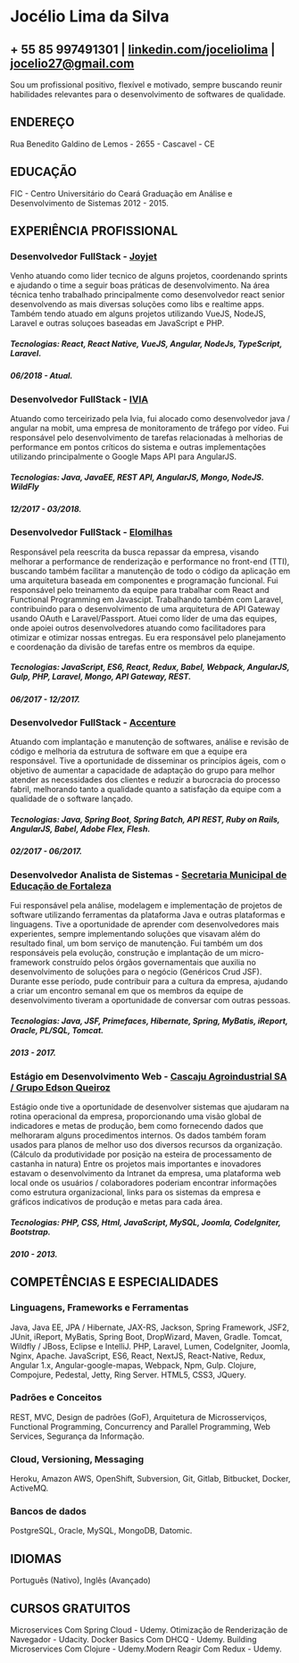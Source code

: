 # Jocélio Lima da Silva
## + 55 85 997491301 | [linkedin.com/joceliolima](linkedin.com/joceliolima) | jocelio27@gmail.com
Sou um profissional positivo, flexível e motivado, sempre buscando reunir habilidades relevantes para o desenvolvimento de softwares de qualidade.
## ENDEREÇO
Rua Benedito Galdino de Lemos - 2655 - Cascavel - CE
## EDUCAÇÃO
FIC - Centro Universitário do Ceará
Graduação em Análise e Desenvolvimento de Sistemas
2012 - 2015.
## EXPERIÊNCIA PROFISSIONAL
### Desenvolvedor FullStack - [Joyjet](https://joyjet.com/en/)
Venho atuando como lider tecnico de alguns projetos, coordenando sprints e ajudando o time a seguir boas práticas de desenvolvimento. Na área técnica tenho trabalhado principalmente como desenvolvedor react senior desenvolvendo as mais diversas soluções como libs e realtime apps. Também tendo atuado em alguns projetos utilizando VueJS, NodeJS, Laravel e outras soluçoes baseadas em JavaScript e PHP.
##### Tecnologias: React, React Native, VueJS, Angular, NodeJs, TypeScript, Laravel.
##### 06/2018 - Atual.
### Desenvolvedor FullStack - [IVIA](http://www.ivia.com.br/)
Atuando como terceirizado pela Ivia, fui alocado como desenvolvedor java / angular na mobit, uma empresa de monitoramento de tráfego por vídeo. Fui responsável pelo desenvolvimento de tarefas relacionadas à melhorias de performance em pontos críticos do sistema e outras implementações utilizando principalmente o Google Maps API para AngularJS.
##### Tecnologias: Java, JavaEE, REST API, AngularJS, Mongo, NodeJS. WildFly
##### 12/2017 - 03/2018.
### Desenvolvedor FullStack - [Elomilhas](http://elomilhas.com.br/)
Responsável pela reescrita da busca repassar da empresa, visando melhorar a performance de renderização e performance no front-end (TTI), buscando também facilitar a manutenção de todo o código da aplicação em uma arquitetura baseada em componentes e programação funcional. Fui responsável pelo treinamento da equipe para trabalhar com React and Functional Programming em Javascipt.
Trabalhando também com Laravel, contribuindo para o desenvolvimento de uma arquitetura de API Gateway usando OAuth e Laravel/Passport.
Atuei como líder de uma das equipes, onde apoiei outros desenvolvedores atuando como facilitadores para otimizar e otimizar nossas entregas. Eu era responsável pelo planejamento e coordenação da divisão de tarefas entre os membros da equipe.
##### Tecnologias: JavaScript, ES6, React, Redux, Babel, Webpack, AngularJS, Gulp, PHP, Laravel, Mongo, API Gateway, REST.
##### 06/2017 - 12/2017.
### Desenvolvedor FullStack - [Accenture](https://www.accenture.com/)
Atuando com implantação e manutenção de softwares, análise e revisão de código e melhoria da estrutura de software em que a equipe era responsável. Tive a oportunidade de disseminar os princípios ágeis, com o objetivo de aumentar a capacidade de adaptação do grupo para melhor atender as necessidades dos clientes e reduzir a burocracia do processo fabril, melhorando tanto a qualidade quanto a satisfação da equipe com a qualidade de o software lançado.
##### Tecnologias: Java, Spring Boot, Spring Batch, API REST, Ruby on Rails, AngularJS, Babel, Adobe Flex, Flesh.
##### 02/2017 - 06/2017.
### Desenvolvedor Analista de Sistemas - [Secretaria Municipal de Educação de Fortaleza](http://educacao.fortaleza.ce.gov.br/)
Fui responsável pela análise, modelagem e implementação de projetos de software utilizando ferramentas da plataforma Java e outras plataformas e linguagens. Tive a oportunidade de aprender com desenvolvedores mais experientes, sempre implementando soluções que visavam além do resultado final, um bom serviço de manutenção. Fui também um dos responsáveis pela evolução, construção e implantação de um micro-framework construído pelos órgãos governamentais que auxilia no desenvolvimento de soluções para o negócio (Genéricos Crud JSF). Durante esse período, pude contribuir para a cultura da empresa, ajudando a criar um encontro semanal em que os membros da equipe de desenvolvimento tiveram a oportunidade de conversar com outras pessoas.
##### Tecnologias: Java, JSF, Primefaces, Hibernate, Spring, MyBatis, iReport, Oracle, PL/SQL, Tomcat.
##### 2013 - 2017.
### Estágio em Desenvolvimento Web - [Cascaju Agroindustrial SA / Grupo Edson Queiroz](http://www.edsonqueiroz.com.br/)
Estágio onde tive a oportunidade de desenvolver sistemas que ajudaram na rotina operacional da empresa, proporcionando uma visão global de indicadores e metas de produção, bem como fornecendo dados que melhoraram alguns procedimentos internos. Os dados também foram usados para planos de melhor uso dos diversos recursos da organização. (Cálculo da produtividade por posição na esteira de processamento de castanha in natura)
Entre os projetos mais importantes e inovadores estavam o desenvolvimento da Intranet da empresa, uma plataforma web local onde os usuários / colaboradores poderiam encontrar informações como estrutura organizacional, links para os sistemas da empresa e gráficos indicativos de produção e metas para cada área.
##### Tecnologias: PHP, CSS, Html, JavaScript, MySQL, Joomla, CodeIgniter, Bootstrap.
##### 2010 - 2013.
## COMPETÊNCIAS E ESPECIALIDADES
### Linguagens, Frameworks e Ferramentas
Java, Java EE, JPA / Hibernate, JAX-RS, Jackson, Spring Framework, JSF2, JUnit, iReport, MyBatis, Spring Boot, DropWizard, Maven, Gradle. Tomcat, Wildfly / JBoss, Eclipse e IntelliJ.
PHP, Laravel, Lumen, CodeIgniter, Joomla, Nginx, Apache. JavaScript, ES6, React, NextJS, React-Native, Redux, Angular 1.x, Angular-google-mapas, Webpack, Npm, Gulp.
Clojure, Compojure, Pedestal, Jetty, Ring Server.
HTML5, CSS3, JQuery.
### Padrões e Conceitos
REST, MVC, Design de padrões (GoF), Arquitetura de Microsserviços, Functional Programming, Concurrency and Parallel Programming, Web Services, Segurança da Informação.
### Cloud, Versioning, Messaging
Heroku, Amazon AWS, OpenShift, Subversion, Git, Gitlab, Bitbucket, Docker, ActiveMQ.
### Bancos de dados
PostgreSQL, Oracle, MySQL, MongoDB, Datomic.
## IDIOMAS
Português (Nativo), Inglês (Avançado)
## CURSOS GRATUITOS
Microservices Com Spring Cloud - Udemy.
Otimização de Renderização de Navegador - Udacity.
Docker Basics Com DHCQ - Udemy.
Building Microservices Com Clojure - Udemy.Modern Reagir Com Redux - Udemy.
